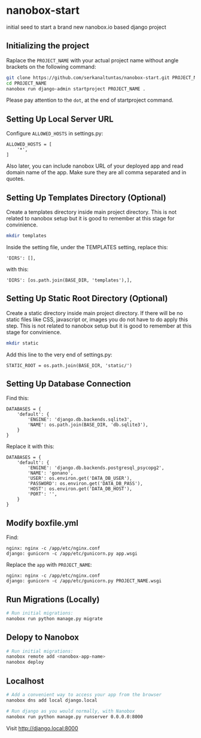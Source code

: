 # nanobox-start
initial seed to start a brand new nanobox.io based django project

## Initializing the project

Raplace the `PROJECT_NAME` with your actual project name without angle brackets on the following command:

```bash
git clone https://github.com/serkanaltuntas/nanobox-start.git PROJECT_NAME
cd PROJECT_NAME
nanobox run django-admin startproject PROJECT_NAME .
```

Please pay attention to the `dot`, at the end of startproject command.

## Setting Up Local Server URL

Configure `ALLOWED_HOSTS` in settings.py:

````
ALLOWED_HOSTS = [
    '*',
]
````

Also later, you can include nanobox URL of your deployed app and read domain name of the app. Make sure they are all comma separated and in quotes. 


## Setting Up Templates Directory (Optional)

Create a templates directory inside main project directory. This is not related to nanobox setup but it is good to remember at this stage for convinience.

```bash
mkdir templates
```

Inside the setting file, under the TEMPLATES setting, replace this:
````
'DIRS': [],
````

with this:
````
'DIRS': [os.path.join(BASE_DIR, 'templates'),],
````

## Setting Up Static Root Directory (Optional)

Create a static directory inside main project directory. If there will be no static files like CSS, javascript or, images you do not have to do apply this step. This is not related to nanobox setup but it is good to remember at this stage for convinience.

```bash
mkdir static
```

Add this line to the very end of settings.py:

````
STATIC_ROOT = os.path.join(BASE_DIR, 'static/')
````

## Setting Up Database Connection

Find this:
````
DATABASES = {
    'default': {
        'ENGINE': 'django.db.backends.sqlite3',
        'NAME': os.path.join(BASE_DIR, 'db.sqlite3'),
    }
}
````


Replace it with this:
````
DATABASES = {
    'default': {
        'ENGINE': 'django.db.backends.postgresql_psycopg2',
        'NAME': 'gonano',
        'USER': os.environ.get('DATA_DB_USER'),
        'PASSWORD': os.environ.get('DATA_DB_PASS'),
        'HOST': os.environ.get('DATA_DB_HOST'),
        'PORT': '',
    }
}
````

## Modify boxfile.yml

Find:
````
nginx: nginx -c /app/etc/nginx.conf
django: gunicorn -c /app/etc/gunicorn.py app.wsgi
````

Replace the `app` with `PROJECT_NAME`:
````
nginx: nginx -c /app/etc/nginx.conf
django: gunicorn -c /app/etc/gunicorn.py PROJECT_NAME.wsgi
````

## Run Migrations (Locally)

```bash
# Run initial migrations:
nanobox run python manage.py migrate
```


## Delopy to Nanobox

```bash
# Run initial migrations:
nanobox remote add <nanobox-app-name>
nanobox deploy
```

## Localhost
```bash
# Add a convenient way to access your app from the browser
nanobox dns add local django.local

# Run django as you would normally, with Nanobox
nanobox run python manage.py runserver 0.0.0.0:8000
```
Visit http://django.local:8000
